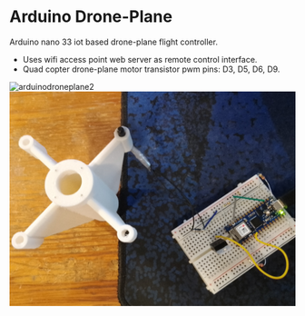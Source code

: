 # Arduino Drone-Plane
Arduino nano 33 iot based drone-plane flight controller.

- Uses wifi access point web server as remote control interface.
- Quad copter drone-plane motor transistor pwm pins: D3, D5, D6, D9.

![arduinodroneplane2](https://raw.githubusercontent.com/goofyseeker311/arduinodroneplane/refs/heads/main/arduinodroneplane2.jpg)
![arduinodroneplane](https://raw.githubusercontent.com/goofyseeker311/arduinodroneplane/refs/heads/main/arduinodroneplane.jpg)
